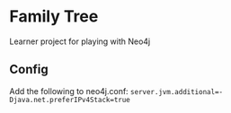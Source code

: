 # Family Tree

Learner project for playing with Neo4j

## Config
Add the following to neo4j.conf: `server.jvm.additional=-Djava.net.preferIPv4Stack=true`
